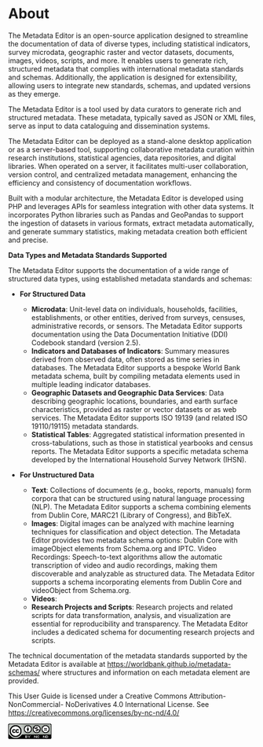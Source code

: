 # About

The Metadata Editor is an open-source application designed to streamline the documentation of data of diverse types, including statistical indicators, survey microdata, geographic raster and vector datasets, documents, images, videos, scripts, and more. It enables users to generate rich, structured metadata that complies with international metadata standards and schemas. Additionally, the application is designed for extensibility, allowing users to integrate new standards, schemas, and updated versions as they emerge.

The Metadata Editor is a tool used by data curators to generate rich and structured metadata. These metadata, typically saved as JSON or XML files, serve as input to data cataloguing and dissemination systems.     

The Metadata Editor can be deployed as a stand-alone desktop application or as a server-based tool, supporting collaborative metadata curation within research institutions, statistical agencies, data repositories, and digital libraries. When operated on a server, it facilitates multi-user collaboration, version control, and centralized metadata management, enhancing the efficiency and consistency of documentation workflows.

Built with a modular architecture, the Metadata Editor is developed using PHP and leverages APIs for seamless integration with other data systems. It incorporates Python libraries such as Pandas and GeoPandas to support the ingestion of datasets in various formats, extract metadata automatically, and generate summary statistics, making metadata creation both efficient and precise.

**Data Types and Metadata Standards Supported**

The Metadata Editor supports the documentation of a wide range of structured data types, using established metadata standards and schemas:

- **For Structured Data**
   - **Microdata**: Unit-level data on individuals, households, facilities, establishments, or other entities, derived from surveys, censuses, administrative records, or sensors. The Metadata Editor supports documentation using the Data Documentation Initiative (DDI) Codebook standard (version 2.5).
   - **Indicators and Databases of Indicators**: Summary measures derived from observed data, often stored as time series in databases. The Metadata Editor supports a bespoke World Bank metadata schema, built by compiling metadata elements used in multiple leading indicator databases.
   - **Geographic Datasets and Geographic Data Services**: Data describing geographic locations, boundaries, and earth surface characteristics, provided as raster or vector datasets or as web services. The Metadata Editor supports ISO 19139 (and related ISO 19110/19115) metadata standards.
   - **Statistical Tables**: Aggregated statistical information presented in cross-tabulations, such as those in statistical yearbooks and census reports. The Metadata Editor supports a specific metadata schema developed by the International Household Survey Network (IHSN).

- **For Unstructured Data**
   - **Text**: Collections of documents (e.g., books, reports, manuals) form corpora that can be structured using natural language processing (NLP). The Metadata Editor supports a schema combining elements from Dublin Core, MARC21 (Library of Congress), and BibTeX.
   - **Images**: Digital images can be analyzed with machine learning techniques for classification and object detection. The Metadata Editor provides two metadata schema options: Dublin Core with imageObject elements from Schema.org and IPTC.
Video Recordings: Speech-to-text algorithms allow the automatic transcription of video and audio recordings, making them discoverable and analyzable as structured data. The Metadata Editor supports a schema incorporating elements from Dublin Core and videoObject from Schema.org.
   - **Videos**: 
   - **Research Projects and Scripts**: Research projects and related scripts for data transformation, analysis, and visualization are essential for reproducibility and transparency. The Metadata Editor includes a dedicated schema for documenting research projects and scripts.

The technical documentation of the metadata standards supported by the Metadata Editor is available at https://worldbank.github.io/metadata-schemas/ where structures and information on each metadata element are provided.

This User Guide is licensed under a Creative Commons Attribution- NonCommercial- NoDerivatives 4.0 International License. See https://creativecommons.org/licenses/by-nc-nd/4.0/ 

![image](img/ME_UG_v1-0-0_introduction_cc_by_logo.png)

